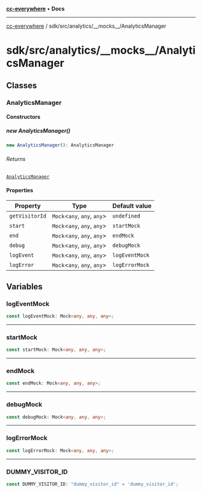 [**cc-everywhere**](../../../../index.md) • **Docs**

***

[cc-everywhere](../../../../index.md) / sdk/src/analytics/\_\_mocks\_\_/AnalyticsManager

# sdk/src/analytics/\_\_mocks\_\_/AnalyticsManager

## Classes

### AnalyticsManager

#### Constructors

##### new AnalyticsManager()

```ts
new AnalyticsManager(): AnalyticsManager
```

###### Returns

[`AnalyticsManager`](AnalyticsManager.md#analyticsmanager)

#### Properties

| Property | Type | Default value |
| ------ | ------ | ------ |
| `getVisitorId` | `Mock`\<`any`, `any`, `any`\> | `undefined` |
| `start` | `Mock`\<`any`, `any`, `any`\> | `startMock` |
| `end` | `Mock`\<`any`, `any`, `any`\> | `endMock` |
| `debug` | `Mock`\<`any`, `any`, `any`\> | `debugMock` |
| `logEvent` | `Mock`\<`any`, `any`, `any`\> | `logEventMock` |
| `logError` | `Mock`\<`any`, `any`, `any`\> | `logErrorMock` |

## Variables

### logEventMock

```ts
const logEventMock: Mock<any, any, any>;
```

***

### startMock

```ts
const startMock: Mock<any, any, any>;
```

***

### endMock

```ts
const endMock: Mock<any, any, any>;
```

***

### debugMock

```ts
const debugMock: Mock<any, any, any>;
```

***

### logErrorMock

```ts
const logErrorMock: Mock<any, any, any>;
```

***

### DUMMY\_VISITOR\_ID

```ts
const DUMMY_VISITOR_ID: "dummy_visitor_id" = 'dummy_visitor_id';
```
